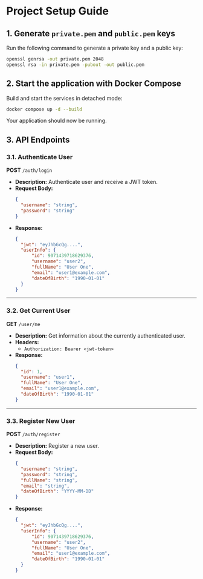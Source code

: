 # Project Setup Guide

## 1. Generate `private.pem` and `public.pem` keys

Run the following command to generate a private key and a public key:

```sh
openssl genrsa -out private.pem 2048 
openssl rsa -in private.pem -pubout -out public.pem
```

## 2. Start the application with Docker Compose

Build and start the services in detached mode:

```sh
docker compose up -d --build
```

Your application should now be running.

## 3. API Endpoints

### 3.1. Authenticate User

**POST** `/auth/login`

- **Description:** Authenticate user and receive a JWT token.
- **Request Body:**
  ```json
  {
    "username": "string",
    "password": "string"
  }
  ```
- **Response:**
  ```json
  {
    "jwt": "eyJhbGcQg....",
    "userInfo": {
        "id": 9071439718629376,
        "username": "user2",
        "fullName": "User One",
        "email": "user1@example.com",
        "dateOfBirth": "1990-01-01"
    }
  }
  ```

---

### 3.2. Get Current User

**GET** `/user/me`

- **Description:** Get information about the currently authenticated user.
- **Headers:**
    - `Authorization: Bearer <jwt-token>`
- **Response:**
  ```json
  {
    "id": 1,
    "username": "user1",
    "fullName": "User One",
    "email": "user1@example.com",
    "dateOfBirth": "1990-01-01"
  }
  ```

---

### 3.3. Register New User

**POST** `/auth/register`

- **Description:** Register a new user.
- **Request Body:**
  ```json
  {
    "username": "string",
    "password": "string",
    "fullName": "string",
    "email": "string",
    "dateOfBirth": "YYYY-MM-DD"
  }
  ```
- **Response:**
  ```json
  {
    "jwt": "eyJhbGcQg....",
    "userInfo": {
        "id": 9071439718629376,
        "username": "user2",
        "fullName": "User One",
        "email": "user1@example.com",
        "dateOfBirth": "1990-01-01"
    }
  }
  ```